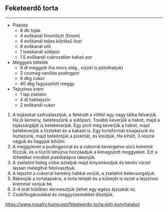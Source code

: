 ## Feketeerdő torta

------------------------------------------------------------------------------------------------------------------------

-   Piskóta
    -   8 db tojás
    -   4 evőkanál finomliszt (finom)
    -   4 evőkanál teljes kiőrlésű liszt
    -   8 evőkanál xilit
    -   1 teáskanál sütőpor
    -   1.5 evőkanál  cukrozatlan kakaó por
-   Meggyes töltelék
    -   9 dl meggylé (ha nincs elég , vízzel is pótolhatjuk)
    -   2 csomag vaníliás pudingpor
    -   6 dkg cukor
    -   40 dkg fagyasztott meggy
-   Tejszínes krém
    -   1 lap zselatin
    -   4 dl habtejszín
    -   2 evőkanál cukor

1.  A tojásokat szétválasztjuk, a fehérjét a xilittel egy nagy tálba felverjük. Ha jó kemény, beleteszünk a sütőport. Tovább keverjük a habot, majd a tojássárgáját is belekeverjük. Egy picit még keverjük a habot, majd belekeverjük a liszteket és a kakaót is. Egy tortaformát kivajazunk és lisztezünk, majd beleöntjük a piskótát, és kisütjük. Ha kihűlt, 3 részre vágjuk és hagyjuk kihűlni.
1.  A meggylevet a pudingporral és a cukorral kevergetve sűrű krémmé főzzük, és a tűzről lehúzva hozzáadjuk a kimagozott meggyeket. Ezt a tölteléket mindkét piskótalapra rákenjük.
1.  A zselatint hideg vízbe áztatjuk majd kinyomkodjuk és kevés vízzel lassan melegítve felolvasztjuk.
1.  A tejszínt a cukorral kemény habbá verjük, a zselatint belecsorgatjuk.
1.  Rákenjük a tortalapokra, a torta tetejét és a külsejét is ezzel a tejszínes krémmel vonjuk be.
1.  3-4 órát hűtőben dermesztjük (lehet egy egész éjszakát is).
1.  Csokiforgácsokkal és meggyszemekkel díszítjük.

<https://www.nosalty.hu/recept/feketeerdo-torta-kitti-konyhajabol>

